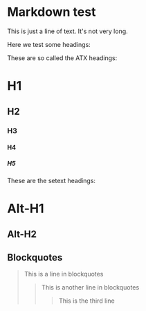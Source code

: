 # Markdown test

This is just a line of text. It's not very long.

Here we test some headings:

These are so called the ATX headings:

# H1
## H2
### H3
#### H4
##### H5

These are the setext headings:

Alt-H1
======

Alt-H2
------

## Blockquotes

> This is a line in blockquotes
>> This is another line in blockquotes
>>> This is the third line
